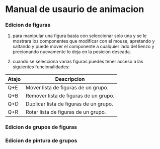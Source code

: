 # Manual de usaurio de animacion

### Edicion de figuras

1. para manipular una figura basta con seleccionar solo una y se le mostrara los componentes que modificar con el mouse,
apretando y saltando y puede mover el componente a cualquier lado del lienzo y precionando nuevamente lo deja en la
posicion deseada.

2. cuando se selecciona varias figuras puedes tener acceso a las siguientes funcionalidades:

| Atajo | Descripcion |
|---|---|
| Q+E | Mover lista de figuras de un grupo. |
| Q+B | Remover lista de figuras de un grupo. |
| Q+D | Duplicar lista de figuras de un grupo. |
| Q+R | Rotar lista de figuras de un grupo. |


### Edicion de grupos de figuras


### Edicion de pintura de grupos
